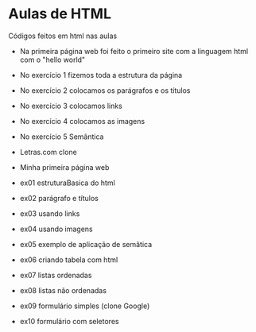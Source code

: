 
# Aulas de HTML

Códigos feitos em html nas aulas 

- Na primeira página web foi feito o primeiro site com a linguagem html com o "hello world"
- No exercício 1 fizemos toda a estrutura da página
- No exercício 2 colocamos os parágrafos e os títulos
- No exercício 3 colocamos links
- No exercício 4 colocamos as imagens
- No exercício 5 Semântica
- Letras.com clone


- Minha primeira página web
- ex01 estruturaBasica do html
- ex02 parágrafo e títulos
- ex03 usando links
- ex04 usando imagens
- ex05 exemplo de aplicação de semâtica
- ex06 criando tabela com html
- ex07 listas ordenadas
- ex08 listas não ordenadas
- ex09 formulário simples (clone Google)
- ex10 formulário com seletores
